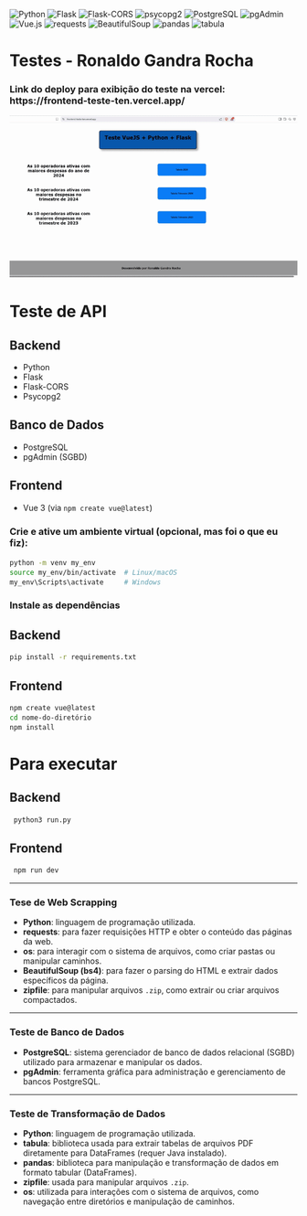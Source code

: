 
   ![Python](https://img.shields.io/badge/Python-3776AB?style=for-the-badge&logo=python&logoColor=white)
   ![Flask](https://img.shields.io/badge/Flask-000000?style=for-the-badge&logo=flask&logoColor=white)
   ![Flask-CORS](https://img.shields.io/badge/Flask--CORS-blue?style=for-the-badge)
   ![psycopg2](https://img.shields.io/badge/psycopg2-2F6792?style=for-the-badge)
   ![PostgreSQL](https://img.shields.io/badge/PostgreSQL-336791?style=for-the-badge&logo=postgresql&logoColor=white)
   ![pgAdmin](https://img.shields.io/badge/pgAdmin-0088CC?style=for-the-badge)
   ![Vue.js](https://img.shields.io/badge/Vue.js-35495E?style=for-the-badge&logo=vue.js&logoColor=4FC08D)
   ![requests](https://img.shields.io/badge/requests-2F6792?style=for-the-badge)
   ![BeautifulSoup](https://img.shields.io/badge/BeautifulSoup-ffdd57?style=for-the-badge)
   ![pandas](https://img.shields.io/badge/pandas-150458?style=for-the-badge&logo=pandas&logoColor=white)
   ![tabula](https://img.shields.io/badge/tabula-pdf-red?style=for-the-badge)

<h1 text-align="center"> Testes - Ronaldo Gandra Rocha </h1>
<h3>Link do deploy para exibição do teste na vercel: https://frontend-teste-ten.vercel.app/</h3> 


![Demonstração do Teste](https://github.com/RonaldoGR/testes/blob/main/giphy.gif)


# Teste de API

## Backend
- Python
- Flask
- Flask-CORS
- Psycopg2

## Banco de Dados
- PostgreSQL
- pgAdmin (SGBD)

## Frontend
- Vue 3 (via `npm create vue@latest`)

### Crie e ative um ambiente virtual (opcional, mas foi o que eu fiz):
```bash
python -m venv my_env
source my_env/bin/activate  # Linux/macOS
my_env\Scripts\activate     # Windows
```


 ### Instale as dependências
  ## Backend
  ```bash
  pip install -r requirements.txt
  ``` 


  ## Frontend
  ```bash
  npm create vue@latest 
  cd nome-do-diretório 
  npm install
  ```

# Para executar
## Backend 
```bash
 python3 run.py
```
## Frontend 
```bash
 npm run dev
```

--------------------------------------------------------------------------------------------------------------------------------------------------

### Tese de Web Scrapping 
- **Python**: linguagem de programação utilizada.
- **requests**: para fazer requisições HTTP e obter o conteúdo das páginas da web.
- **os**: para interagir com o sistema de arquivos, como criar pastas ou manipular caminhos.
- **BeautifulSoup (bs4)**: para fazer o parsing do HTML e extrair dados específicos da página.
- **zipfile**: para manipular arquivos `.zip`, como extrair ou criar arquivos compactados.

--------------------------------------------------------------------------------------------------------------------------------------------------

### Teste de Banco de Dados 
- **PostgreSQL**: sistema gerenciador de banco de dados relacional (SGBD) utilizado para armazenar e manipular os dados.
- **pgAdmin**: ferramenta gráfica para administração e gerenciamento de bancos PostgreSQL.

--------------------------------------------------------------------------------------------------------------------------------------------------

### Teste de Transformação de Dados

- **Python**: linguagem de programação utilizada.
- **tabula**: biblioteca usada para extrair tabelas de arquivos PDF diretamente para DataFrames (requer Java instalado).
- **pandas**: biblioteca para manipulação e transformação de dados em formato tabular (DataFrames).
- **zipfile**: usada para manipular arquivos `.zip`.
- **os**: utilizada para interações com o sistema de arquivos, como navegação entre diretórios e manipulação de caminhos.
